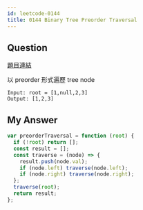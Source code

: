 ```yaml
---
id: leetcode-0144
title: 0144 Binary Tree Preorder Traversal
---
```


## Question

[題目連結](https://leetcode.com/problems/binary-tree-preorder-traversal/)

以 preorder 形式遍歷 tree node

```
Input: root = [1,null,2,3]
Output: [1,2,3]
```

## My Answer

```js
var preorderTraversal = function (root) {
  if (!root) return [];
  const result = [];
  const traverse = (node) => {
    result.push(node.val);
    if (node.left) traverse(node.left);
    if (node.right) traverse(node.right);
  };
  traverse(root);
  return result;
};
```
